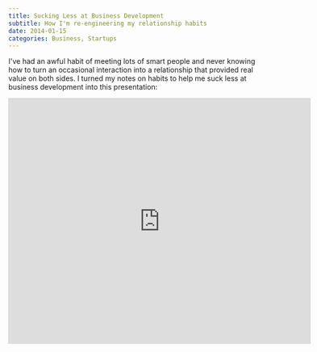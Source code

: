```yaml
---
title: Sucking Less at Business Development
subtitle: How I'm re-engineering my relationship habits
date: 2014-01-15
categories: Business, Startups
---
```


I've had an awful habit of meeting lots of smart people and never knowing how to turn an occasional interaction into a relationship that provided real value on both sides. I turned my notes on habits to help me suck less at business development into this presentation:

<iframe src="http://www.slideshare.net/slideshow/embed_code/30062319" width="597" height="486" frameborder="0" marginwidth="0" marginheight="0" scrolling="no" style="border:1px solid #CCC;border-width:1px 1px 0;margin-bottom:5px" allowfullscreen> </iframe>